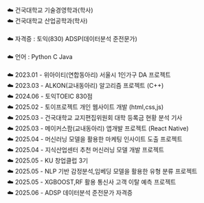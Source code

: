 ☁️ 건국대학교 기술경영학과(학사)<br>
☁️ 건국대학교 산업공학과(학사)<br><br>
☁️ 자격증 : 토익(830) ADSP(데이터분석 준전문가)<br><br>
☁️ 언어 : Python C Java 
<br><br>
☁️  2023.01 - 위아이티(연합동아리) 서울시 1인가구 DA 프로젝트<br>
☁️  2023.03 - ALKON(교내동아리) 알고리즘 프로젝트 (C++)<br>
☁️  2024.06 - 토익TOEIC 830점<br>
☁️  2025.02 - 토이프로젝트 개인 웹사이트 개발 (html,css,js)<br>
☁️  2025.03 - 건국대학교 교지편집위원회 대학 등록금 현황 분석 기사<br>
☁️  2025.03 - 메이커스팜(교내동아리) 앱개발 프로젝트 (React Native)<br>
☁️  2025.04 - 머신러닝 모델을 활용한 마케팅 인사이트 도출 프로젝트<br>
☁️  2025.04 - 지식산업센터 추천 머신러닝 모델 개발 프로젝트<br>
☁️  2025.05 - KU 창업클럽 3기<br>
☁️  2025.05 - NLP 기반 감정분석,임베딩 모델을 활용한 유형 분류 프로젝트<br>
☁️  2025.05 - XGBOOST,RF 활용 통신사 고객 이탈 예측 프로젝트<br>
☁️  2025.06 - ADSP 데이터분석 준전문가 자격증

